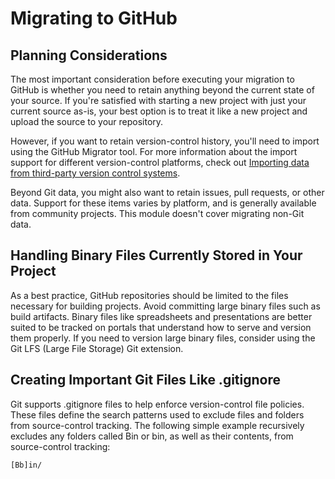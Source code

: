 # Migrating to GitHub

## Planning Considerations

The most important consideration before executing your migration to GitHub is whether you need to retain anything beyond the current state of your source. If you're satisfied with starting a new project with just your current source as-is, your best option is to treat it like a new project and upload the source to your repository.

However, if you want to retain version-control history, you'll need to import using the GitHub Migrator tool. For more information about the import support for different version-control platforms, check out [Importing data from third-party version control systems](https://docs.github.com/en/github/importing-your-projects-to-github/importing-source-code-to-github).

Beyond Git data, you might also want to retain issues, pull requests, or other data. Support for these items varies by platform, and is generally available from community projects. This module doesn't cover migrating non-Git data.

## Handling Binary Files Currently Stored in Your Project

As a best practice, GitHub repositories should be limited to the files necessary for building projects. Avoid committing large binary files such as build artifacts. Binary files like spreadsheets and presentations are better suited to be tracked on portals that understand how to serve and version them properly. If you need to version large binary files, consider using the Git LFS (Large File Storage) Git extension.

## Creating Important Git Files Like .gitignore

Git supports .gitignore files to help enforce version-control file policies. These files define the search patterns used to exclude files and folders from source-control tracking. The following simple example recursively excludes any folders called Bin or bin, as well as their contents, from source-control tracking:

`[Bb]in/`
